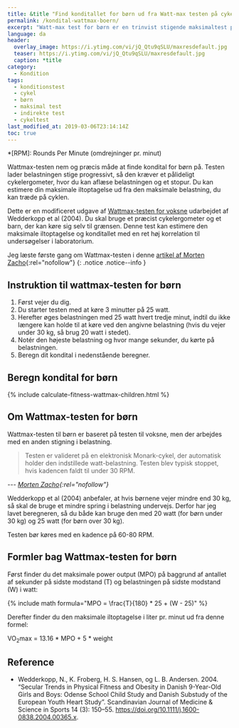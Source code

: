 ```yaml
---
title: &title "Find konditallet for børn ud fra Watt-max testen på cykel"
permalink: /kondital-wattmax-boern/
excerpt: "Watt-max test for børn er en trinvist stigende maksimaltest på ergometercykel, som du kan bruge til at udregne konditallet."
language: da
header:
  overlay_image: https://i.ytimg.com/vi/jQ_Qtu9qSLU/maxresdefault.jpg
  teaser: https://i.ytimg.com/vi/jQ_Qtu9qSLU/maxresdefault.jpg
  caption: *title
category:
  - Kondition
tags:
  - konditionstest
  - cykel
  - børn
  - maksimal test
  - indirekte test
  - cykeltest
last_modified_at: 2019-03-06T23:14:14Z
toc: true
---
```


*[RPM]: Rounds Per Minute (omdrejninger pr. minut)

Wattmax-testen nem og præcis måde at finde kondital for børn på. Testen lader belastningen stige progressivt, så den kræver et pålideligt cykelergometer, hvor du kan aflæse belastningen og et stopur. Du kan estimere din maksimale iltoptagelse ud fra den maksimale belastning, du kan træde på cyklen.

Dette er en modificeret udgave af [Wattmax-testen for voksne](/kondital-wattmax/) udarbejdet af Wedderkopp et al (2004). Du skal bruge et præcist cykelergometer og et barn, der kan køre sig selv til grænsen. Denne test kan estimere den maksimale iltoptagelse og konditallet med en ret høj korrelation til undersøgelser i laboratorium.

Jeg læste første gang om Wattmax-testen i denne [artikel af Morten Zacho](http://web.archive.org/web/20110606132059/http://www.motion-online.dk/konditionstraening/testning/watt-max_test_for_boern/){:rel="nofollow"}
{: .notice .notice--info }

## Instruktion til wattmax-testen for børn

1. Først vejer du dig.
2. Du starter testen med at køre 3 minutter på 25 watt.
3. Herefter øges belastningen med 25 watt hvert tredje minut, indtil du ikke længere kan holde til at køre ved den angivne belastning (hvis du vejer under 30 kg, så brug 20 watt i stedet).
3. Notér den højeste belastning og hvor mange sekunder, du kørte på belastningen. 
4. Beregn dit kondital i nedenstående beregner.

## Beregn kondital for børn

{% include calculate-fitness-wattmax-children.html %}

## Om Wattmax-testen for børn

Wattmax-testen til børn er baseret på testen til voksne, men der arbejdes med en anden stigning i belastning.

> Testen er valideret på en elektronisk Monark-cykel, der automatisk holder den indstillede watt-belastning. Testen blev typisk stoppet, hvis kadencen faldt til under 30 RPM.

--- <cite>[Morten Zacho](http://web.archive.org/web/20150403145124/http://www.motion-online.dk/konditionstraening/testning/watt-max-test-for-boern/){:rel="nofollow"}</cite>

Wedderkopp et al (2004) anbefaler, at hvis børnene vejer mindre end 30 kg, så skal de bruge et mindre spring i belastning undervejs. Derfor har jeg lavet beregneren, så du både kan bruge den med 20 watt (for børn under 30 kg) og 25 watt (for børn over 30 kg).

Testen bør køres med en kadence på 60-80 RPM.

## Formler bag Wattmax-testen for børn

Først finder du det maksimale power output (MPO) på baggrund af antallet af sekunder på sidste modstand (T) og belastningen på sidste modstand (W) i watt:

{% include math formula="MPO = \frac{T}{180} * 25 + (W - 25)" %}

Derefter finder du den maksimale iltoptagelse i liter pr. minut ud fra denne formel:

VO<sub>2</sub>max = 13.16 * MPO + 5 * weight

## Reference

- Wedderkopp, N., K. Froberg, H. S. Hansen, og L. B. Andersen. 2004. “Secular Trends in Physical Fitness and Obesity in Danish 9-Year-Old Girls and Boys: Odense School Child Study and Danish Substudy of the European Youth Heart Study”. Scandinavian Journal of Medicine & Science in Sports 14 (3): 150–55. <https://doi.org/10.1111/j.1600-0838.2004.00365.x>.


